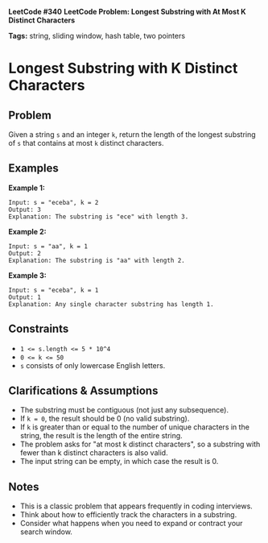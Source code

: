 **LeetCode #340**
**LeetCode Problem: Longest Substring with At Most K Distinct Characters**

**Tags:** string, sliding window, hash table, two pointers

# Longest Substring with K Distinct Characters

## Problem

Given a string `s` and an integer `k`, return the length of the longest substring of `s` that contains at most `k` distinct characters.

## Examples

**Example 1:**
```
Input: s = "eceba", k = 2
Output: 3
Explanation: The substring is "ece" with length 3.
```

**Example 2:**
```
Input: s = "aa", k = 1
Output: 2
Explanation: The substring is "aa" with length 2.
```

**Example 3:**
```
Input: s = "eceba", k = 1
Output: 1
Explanation: Any single character substring has length 1.
```

## Constraints

- `1 <= s.length <= 5 * 10^4`
- `0 <= k <= 50`
- `s` consists of only lowercase English letters.

## Clarifications & Assumptions

- The substring must be contiguous (not just any subsequence).
- If `k = 0`, the result should be 0 (no valid substring).
- If `k` is greater than or equal to the number of unique characters in the string, the result is the length of the entire string.
- The problem asks for "at most k distinct characters", so a substring with fewer than k distinct characters is also valid.
- The input string can be empty, in which case the result is 0.

## Notes

- This is a classic problem that appears frequently in coding interviews.
- Think about how to efficiently track the characters in a substring.
- Consider what happens when you need to expand or contract your search window. 